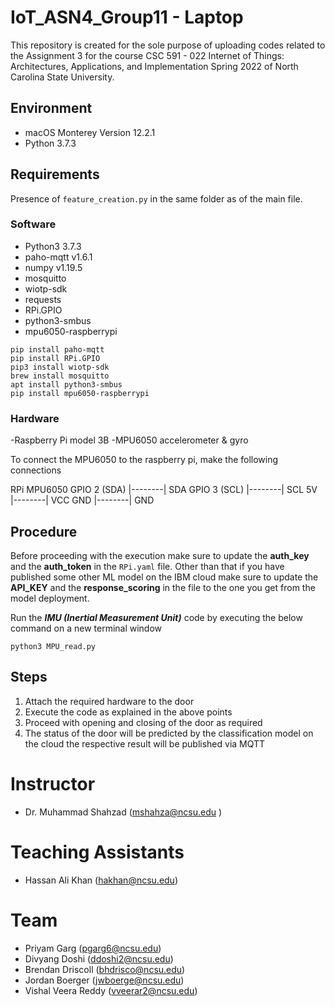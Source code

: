 # IoT_ASN4_Group11 - Laptop

This repository is created for the sole purpose of uploading codes related to the Assignment 3 for the course CSC 591 - 022 Internet of Things: Architectures, Applications, and Implementation Spring 2022 of North Carolina State University.

## Environment
- macOS Monterey Version 12.2.1
- Python 3.7.3

## Requirements

Presence of `feature_creation.py` in the same folder as of the main file.

### Software
- Python3 3.7.3
- paho-mqtt v1.6.1
- numpy v1.19.5
- mosquitto 
- wiotp-sdk
- requests
- RPi.GPIO
- python3-smbus
- mpu6050-raspberrypi

```
pip install paho-mqtt
pip install RPi.GPIO
pip3 install wiotp-sdk
brew install mosquitto
apt install python3-smbus
pip install mpu6050-raspberrypi

```

### Hardware

-Raspberry Pi model 3B
-MPU6050 accelerometer & gyro

To connect the MPU6050 to the raspberry pi, make the following connections

RPi                     MPU6050
GPIO 2 (SDA) |--------| SDA
GPIO 3 (SCL) |--------| SCL
5V           |--------| VCC
GND          |--------| GND

## Procedure

Before proceeding with the execution make sure to update the **auth_key** and the **auth_token** in the `RPi.yaml` file. Other than that if you have published some other ML model on the IBM cloud make sure to update the **API_KEY** and the **response_scoring** in the file to the one you get from the model deployment.

Run the ***IMU (Inertial Measurement Unit)*** code by executing the below command on a new terminal window
```
python3 MPU_read.py
```

## Steps
1. Attach the required hardware to the door
2. Execute the code as explained in the above points
3. Proceed with opening and closing of the door as required
4. The status of the door will be predicted by the classification model on the cloud the respective result will be published via MQTT

# Instructor
- Dr. Muhammad Shahzad (mshahza@ncsu.edu )

# Teaching Assistants
- Hassan Ali Khan (hakhan@ncsu.edu)

# Team
- Priyam Garg (pgarg6@ncsu.edu)
- Divyang Doshi	(ddoshi2@ncsu.edu)
- Brendan Driscoll (bhdrisco@ncsu.edu)
- Jordan Boerger (jwboerge@ncsu.edu)
- Vishal Veera Reddy (vveerar2@ncsu.edu)

